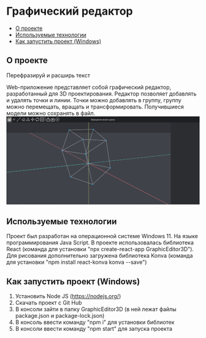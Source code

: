 # Графический редактор

* [О проекте](#AboutProject)
* [Используемые технологии](#TechnologiesUsed)
* [Как запустить проект (Windows)](#StartProject)

<a id="AboutProject"></a>

## О проекте

Перефразируй и расширь текст

Web-приложение представляет собой графический редактор, разработанный для 3D проектирования. Редактор позволяет добавлять и удалять точки и линии. Точки можно добавлять в группу, группу можно перемещать, вращать и трансформировать. Получившиеся модели можно сохранять в файл.
<img src="images/example.png" width="700px">  

<a id="TechnologiesUsed"></a>

## Используемые технологии

Проект был разработан на операционной системе Windows 11. На языке программирования Java Script. В проекте использовалась библиотека React (команда для установки "npx create-react-app GraphicEditor3D"). Для рисования дополнительно загружена библиотека Konva (команда для установки "npm install react-konva konva --save")

<a id="StartProject"></a>

## Как запустить проект (Windows)

1. Установить Node JS (https://nodejs.org/)
2. Скачать проект с Git Hub
3. В консоли зайти в папку GraphicEditor3D (в ней лежат файлы package.json и package-lock.json)
4. В консоль ввести команду "npm i" для установки библиотек
5. В консоли ввести команду "npm start" для запуска проекта



